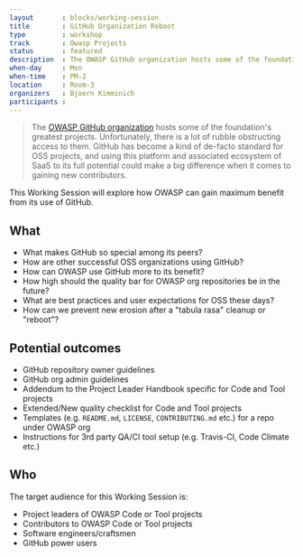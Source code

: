 ```yaml
---
layout       : blocks/working-session
title        : GitHub Organization Reboot
type         : workshop
track        : Owasp Projects
status       : featured
description  : The OWASP GitHub organization hosts some of the foundation's greatest projects. Unfortunately there is lots of rubble obstructing access to them.
when-day     : Mon
when-time    : PM-2
location     : Room-3
organizers   : Bjoern Kimminich
participants :
---
```


> The [OWASP GitHub organization](https://github.com/owasp) hosts some
> of the foundation's greatest projects. Unfortunately, there is a lot of
> rubble obstructing access to them. GitHub has become a kind of
> de-facto standard for OSS projects, and using this platform and
> associated ecosystem of SaaS to its full potential could make a big
> difference when it comes to gaining new contributors.

This Working Session will explore how OWASP can gain maximum benefit from its use of GitHub. 

## What

* What makes GitHub so special among its peers?
* How are other successful OSS organizations using GitHub?
* How can OWASP use GitHub more to its benefit?
* How high should the quality bar for OWASP org repositories be in the
  future?
* What are best practices and user expectations for OSS these days?
* How can we prevent new erosion after a "tabula rasa" cleanup or
  "reboot"?

## Potential outcomes

* GitHub repository owner guidelines
* GitHub org admin guidelines
* Addendum to the Project Leader Handbook specific for Code and Tool
  projects
* Extended/New quality checklist for Code and Tool projects
* Templates (e.g. `README.md`, `LICENSE`, `CONTRIBUTING.md` etc.) for a
  repo under OWASP org
* Instructions for 3rd party QA/CI tool setup (e.g. Travis-CI,
  Code Climate etc.)

## Who

The target audience for this Working Session is:

* Project leaders of OWASP Code or Tool projects
* Contributors to OWASP Code or Tool projects
* Software engineers/craftsmen
* GitHub power users
